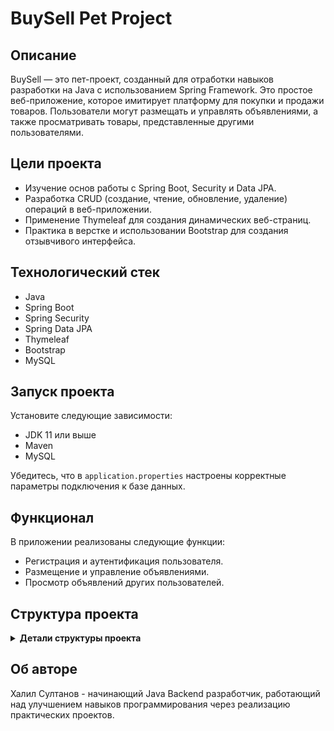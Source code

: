 # BuySell Pet Project

## Описание

BuySell — это пет-проект, созданный для отработки навыков разработки на Java с использованием Spring Framework. Это простое веб-приложение, которое имитирует платформу для покупки и продажи товаров. Пользователи могут размещать и управлять объявлениями, а также просматривать товары, представленные другими пользователями.

## Цели проекта

- Изучение основ работы с Spring Boot, Security и Data JPA.
- Разработка CRUD (создание, чтение, обновление, удаление) операций в веб-приложении.
- Применение Thymeleaf для создания динамических веб-страниц.
- Практика в верстке и использовании Bootstrap для создания отзывчивого интерфейса.

## Технологический стек

- Java
- Spring Boot
- Spring Security
- Spring Data JPA
- Thymeleaf
- Bootstrap
- MySQL

## Запуск проекта

Установите следующие зависимости:
- JDK 11 или выше
- Maven
- MySQL

Убедитесь, что в `application.properties` настроены корректные параметры подключения к базе данных.

## Функционал

В приложении реализованы следующие функции:

- Регистрация и аутентификация пользователя.
- Размещение и управление объявлениями.
- Просмотр объявлений других пользователей.

## Структура проекта

<details>
<summary><b>Детали структуры проекта</b></summary>

- `controllers/`: Классы для обработки запросов пользователя.
- `models/`: Сущности доменной модели.
- `repositories/`: Интерфейсы для взаимодействия с базой данных.
- `services/`: Классы бизнес-логики.
- `configurations/`: Конфигурационные классы Spring.
- `static/`: Статические ресурсы для веб-страниц.
- `templates/`: Шаблоны страниц.

</details>

## Об авторе

Халил Султанов - начинающий Java Backend разработчик, работающий над улучшением навыков программирования через реализацию практических проектов.
